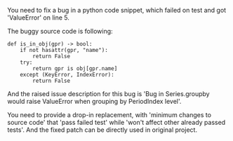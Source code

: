 You need to fix a bug in a python code snippet, which failed on test and got 'ValueError' on line 5.

The buggy source code is following:

    def is_in_obj(gpr) -> bool:
        if not hasattr(gpr, "name"):
            return False
        try:
            return gpr is obj[gpr.name]
        except (KeyError, IndexError):
            return False

And the raised issue description for this bug is 'Bug in Series.groupby would raise ValueError when grouping by PeriodIndex level'.


You need to provide a drop-in replacement, with 'minimum changes to source code' that 'pass failed test' while 'won't affect other already passed tests'. And the fixed patch can be directly used in original project.